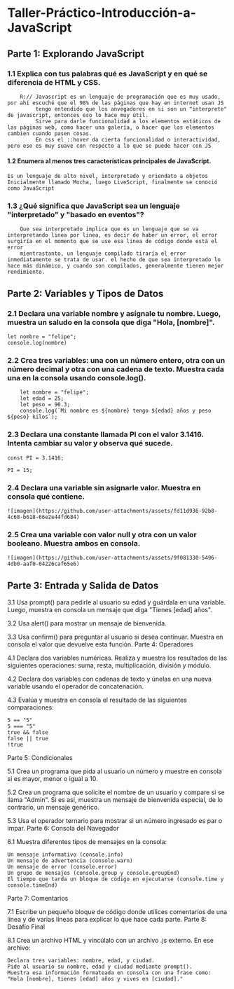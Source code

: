 # Taller-Práctico-Introducción-a-JavaScript


## Parte 1: Explorando JavaScript

### 1.1 Explica con tus palabras qué es JavaScript y en qué se diferencia de HTML y CSS.
    


```
    R:// Javascript es un lenguaje de programación que es muy usado, por ahí escuché que el 98% de las páginas que hay en internet usan JS
         tengo entendido que los anvegadores en si son un "interprete" de javascript, entonces eso lo hace muy útil.
         Sirve para darle funcionalidad a los elementos estáticos de las páginas web, como hacer una galería, o hacer que los elementos cambien cuando pasen cosas.
         En css el ::hover da cierta funcionalidad o interactividad, pero eso es muy suave con respecto a lo que se puede hacer con JS  
 ```  

#### 1.2 Enumera al menos tres características principales de JavaScript.

    Es un lenguaje de alto nivel, interpretado y oriendato a objetos
    Inicialmente llamado Mocha, luego LiveScript, finalmente se conoció como JavaScript

### 1.3 ¿Qué significa que JavaScript sea un lenguaje "interpretado" y "basado en eventos"?

```  
    Que sea interpretado implica que es un lenguaje que se va interpretando linea por linea, es decir de haber un error, el error surgiría en el momento que se use esa linea de código donde está el error
    mientrastanto, un lenguaje compilado tiraría el error inmediatamente se trata de usar. el hecho de que sea interpretado lo hace más dinámico, y cuando son compilados, generalmente tienen mejor rendimiento.
 ```  
## Parte 2: Variables y Tipos de Datos

### 2.1 Declara una variable nombre y asígnale tu nombre. Luego, muestra un saludo en la consola que diga "Hola, [nombre]".
    
    let nombre = "felipe";
    console.log(nombre)
    
            
### 2.2 Crea tres variables: una con un número entero, otra con un número decimal y otra con una cadena de texto. Muestra cada una en la consola usando console.log().
        
       
        let nombre = "felipe";
        let edad = 25;
        let peso = 90.3;
        console.log(`Mi nombre es ${nombre} tengo ${edad} años y peso ${peso} kilos`); 
       
    
### 2.3 Declara una constante llamada PI con el valor 3.1416. Intenta cambiar su valor y observa qué sucede.
    
    const PI = 3.1416;

    PI = 15;
    
### 2.4 Declara una variable sin asignarle valor. Muestra en consola qué contiene.
    ![imagen](https://github.com/user-attachments/assets/fd11d936-92b8-4c68-b618-66e2e44fd684)

    
### 2.5 Crea una variable con valor null y otra con un valor booleano. Muestra ambos en consola.
    ![imagen](https://github.com/user-attachments/assets/9f081330-5496-4db0-aaf0-04226caf65e6)

    
## Parte 3: Entrada y Salida de Datos

3.1 Usa prompt() para pedirle al usuario su edad y guárdala en una variable. Luego, muestra en consola un mensaje que diga "Tienes [edad] años".

3.2 Usa alert() para mostrar un mensaje de bienvenida.

3.3 Usa confirm() para preguntar al usuario si desea continuar. Muestra en consola el valor que devuelve esta función.
Parte 4: Operadores

4.1 Declara dos variables numéricas. Realiza y muestra los resultados de las siguientes operaciones: suma, resta, multiplicación, división y módulo.

4.2 Declara dos variables con cadenas de texto y únelas en una nueva variable usando el operador de concatenación.

4.3 Evalúa y muestra en consola el resultado de las siguientes comparaciones:

    5 == "5"
    5 === "5"
    true && false
    false || true
    !true

Parte 5: Condicionales

5.1 Crea un programa que pida al usuario un número y muestre en consola si es mayor, menor o igual a 10.

5.2 Crea un programa que solicite el nombre de un usuario y compare si se llama "Admin". Si es así, muestra un mensaje de bienvenida especial, de lo contrario, un mensaje genérico.

5.3 Usa el operador ternario para mostrar si un número ingresado es par o impar.
Parte 6: Consola del Navegador

6.1 Muestra diferentes tipos de mensajes en la consola:

    Un mensaje informativo (console.info)
    Un mensaje de advertencia (console.warn)
    Un mensaje de error (console.error)
    Un grupo de mensajes (console.group y console.groupEnd)
    El tiempo que tarda un bloque de código en ejecutarse (console.time y console.timeEnd)

Parte 7: Comentarios

7.1 Escribe un pequeño bloque de código donde utilices comentarios de una línea y de varias líneas para explicar lo que hace cada parte.
Parte 8: Desafío Final

8.1 Crea un archivo HTML y vincúlalo con un archivo .js externo. En ese archivo:

    Declara tres variables: nombre, edad, y ciudad.
    Pide al usuario su nombre, edad y ciudad mediante prompt().
    Muestra esa información formateada en consola con una frase como:
    "Hola [nombre], tienes [edad] años y vives en [ciudad]."
